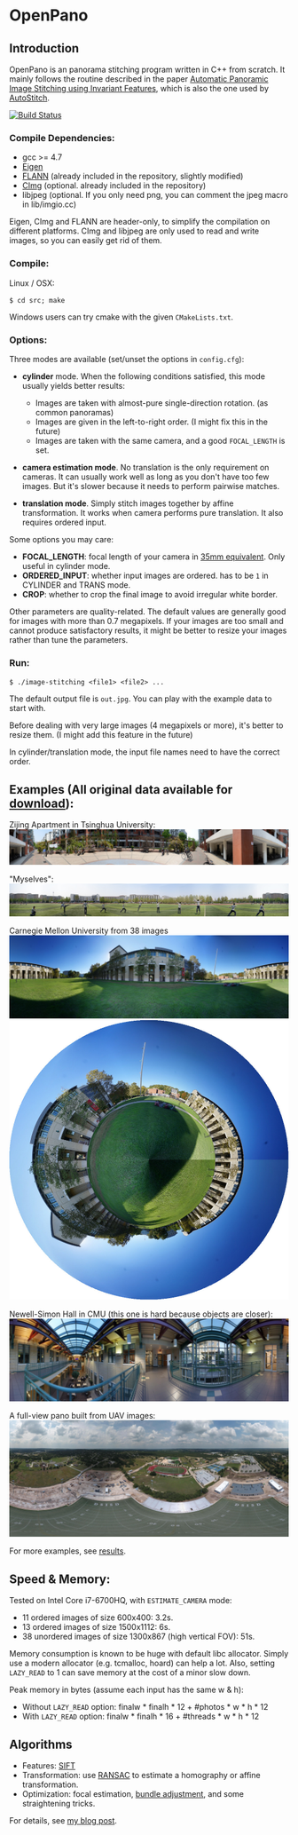 # OpenPano

## Introduction

OpenPano is an panorama stitching program written in C++ from scratch. It mainly follows the routine
described in the paper [Automatic Panoramic Image Stitching using Invariant Features](http://matthewalunbrown.com/papers/ijcv2007.pdf),
which is also the one used by [AutoStitch](http://matthewalunbrown.com/autostitch/autostitch.html).

[![Build Status](https://travis-ci.org/ppwwyyxx/panorama.svg?branch=master)](https://travis-ci.org/ppwwyyxx/panorama)

### Compile Dependencies:

* gcc >= 4.7
* [Eigen](http://eigen.tuxfamily.org/index.php?title=Main_Page)
* [FLANN](http://www.cs.ubc.ca/research/flann/) (already included in the repository, slightly modified)
* [CImg](http://cimg.eu/) (optional. already included in the repository)
* libjpeg (optional. If you only need png, you can comment the jpeg macro in lib/imgio.cc)

Eigen, CImg and FLANN are header-only, to simplify the compilation on different platforms.
CImg and libjpeg are only used to read and write images, so you can easily get rid of them.

### Compile:
Linux / OSX:
```
$ cd src; make
```
Windows users can try cmake with the given `CMakeLists.txt`.

### Options:

Three modes are available (set/unset the options in ``config.cfg``):
+ __cylinder__ mode. When the following conditions satisfied, this mode usually yields better results:
	+ Images are taken with almost-pure single-direction rotation. (as common panoramas)
	+ Images are given in the left-to-right order. (I might fix this in the future)
	+ Images are taken with the same camera, and a good ``FOCAL_LENGTH`` is set.

+ __camera estimation mode__. No translation is the only requirement on cameras.
  It can usually work well as long as you don't have too few images.
  But it's slower because it needs to perform pairwise matches.

+ __translation mode__. Simply stitch images together by affine transformation.
  It works when camera performs pure translation.  It also requires ordered input.

Some options you may care:
+ __FOCAL_LENGTH__: focal length of your camera in [35mm equivalent](https://en.wikipedia.org/wiki/35_mm_equivalent_focal_length). Only useful in cylinder mode.
+ __ORDERED_INPUT__: whether input images are ordered. has to be `1` in CYLINDER and TRANS mode.
+ __CROP__: whether to crop the final image to avoid irregular white border.

Other parameters are quality-related.
The default values are generally good for images with more than 0.7 megapixels.
If your images are too small and cannot produce satisfactory results,
it might be better to resize your images rather than tune the parameters.

### Run:

```
$ ./image-stitching <file1> <file2> ...
```

The default output file is ``out.jpg``. You can play with the example data to start with.

Before dealing with very large images (4 megapixels or more), it's better to resize them. (I might add this feature in the future)

In cylinder/translation mode, the input file names need to have the correct order.

## Examples (All original data available for [__download__](https://github.com/ppwwyyxx/panorama/releases/tag/0.1)):

Zijing Apartment in Tsinghua University:
![dorm](results/apartment.jpg)

"Myselves":
![myself](results/myself.jpg)

<!--
   -Zijing Playground in Tsinghua University:
   -![planet](https://github.com/ppwwyyxx/panorama/raw/master/results/planet.jpg)
	 -->

Carnegie Mellon University from 38 images
![cmu0](results/CMU0-all.jpg)
![apple](results/apple.jpg)

Newell-Simon Hall in CMU (this one is hard because objects are closer):
![nsh](results/NSH-all.jpg)

A full-view pano built from UAV images:
![uav](results/uav.jpg)

For more examples, see [results](https://github.com/ppwwyyxx/panorama/tree/master/results).

## Speed & Memory:
Tested on Intel Core i7-6700HQ, with `ESTIMATE_CAMERA` mode:

+ 11 ordered images of size 600x400: 3.2s.
+ 13 ordered images of size 1500x1112: 6s.
+ 38 unordered images of size 1300x867 (high vertical FOV): 51s.

Memory consumption is known to be huge with default libc allocator.
Simply use a modern allocator (e.g. tcmalloc, hoard) can help a lot.
Also, setting `LAZY_READ` to 1 can save memory at the cost of a minor slow down.

Peak memory in bytes (assume each input has the same w & h):

+ Without `LAZY_READ` option: finalw \* finalh \* 12 + #photos \* w \* h \* 12
+ With `LAZY_READ` option: finalw \* finalh \* 16 + #threads \* w \* h \* 12

## Algorithms
+ Features: [SIFT](http://en.wikipedia.org/wiki/Scale-invariant_feature_transform)
+ Transformation: use [RANSAC](http://en.wikipedia.org/wiki/RANSAC) to estimate a homography or affine transformation.
+ Optimization: focal estimation, [bundle adjustment](https://en.wikipedia.org/wiki/Bundle_adjustment), and some straightening tricks.

For details, see [my blog post](http://ppwwyyxx.com/2016/How-to-Write-a-Panorama-Stitcher/).
